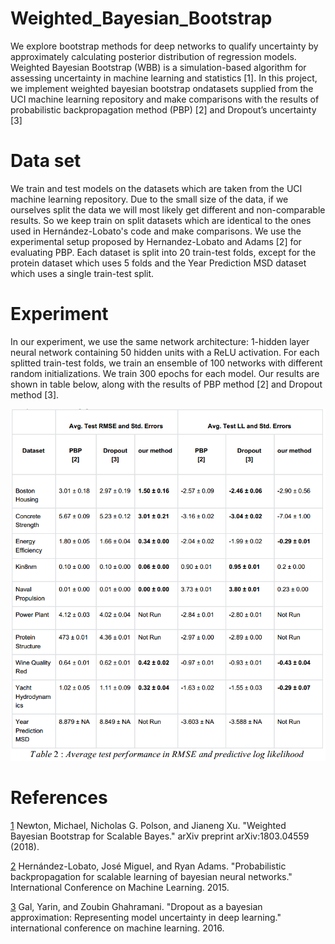 # Weighted_Bayesian_Bootstrap

We explore bootstrap methods for deep networks to qualify uncertainty by approximately calculating posterior distribution of regression models.
Weighted Bayesian Bootstrap (WBB) is a simulation-based algorithm for assessing uncertainty in machine learning and statistics [1]. In this project, we implement weighted bayesian bootstrap on ​datasets supplied from the ​UCI machine learning repository and make comparisons with the results of probabilistic backpropagation method (PBP) [2] and Dropout’s uncertainty [3]

# Data set

We train and test models on the datasets which are taken from the UCI machine learning repository. Due to the small size of the data, if we ourselves split the data we will most likely get different and non-comparable results. So we keep train on split datasets which are identical to the ones used in Hernández-Lobato's code and make comparisons.
We use the experimental setup proposed by Hernandez-Lobato and Adams [2] for evaluating PBP. Each dataset is split into 20 train-test folds, except for the protein dataset which uses 5 folds and the Year Prediction MSD dataset which uses a single train-test split.

# Experiment

In our experiment, we use the same network architecture: 1-hidden layer neural network containing 50 hidden units with a ReLU activation.
For each splitted train-test folds, we train an ensemble​ ​of 100 networks with different random initializations. We train 300 epochs for each model. Our results are shown in table below, along with the results of PBP method [2] and Dropout method [3].

![](https://github.com/tuananh0305/Weighted_Bayesian_Bootstrap_NN/blob/master/images/wbbrs.png)

# References

[1](https://arxiv.org/abs/1803.04559) ​Newton, Michael, Nicholas G. Polson, and Jianeng Xu. "Weighted Bayesian Bootstrap for Scalable Bayes." ​arXiv preprint arXiv:1803.04559​ (2018).

[2](https://arxiv.org/abs/1502.05336) Hernández-Lobato, José Miguel, and Ryan Adams. "Probabilistic backpropagation for scalable learning of bayesian neural networks." ​International Conference on Machine Learning​. 2015.

[3](https://arxiv.org/abs/1506.02142) Gal, Yarin, and Zoubin Ghahramani. "Dropout as a bayesian approximation: Representing model uncertainty in deep learning." ​international conference on machine learning​. 2016.
